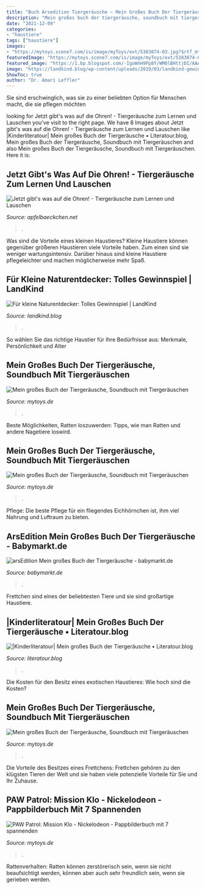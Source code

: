 ```yaml
---
title: "Buch Arsedition Tiergeräusche ~ Mein Großes Buch Der Tiergeräusche, Soundbuch Mit Tiergeräuschen"
description: "Mein großes buch der tiergeräusche, soundbuch mit tiergeräuschen"
date: "2021-12-09"
categories:
- "haustiere"
tags: ["haustiere"]
images:
- "https://mytoys.scene7.com/is/image/myToys/ext/5383874-03.jpg?$rtf_mt_prod-main-zoom_xl$"
featuredImage: "https://mytoys.scene7.com/is/image/myToys/ext/5383874-03.jpg?$rtf_mt_prod-main-zoom_xl$"
featured_image: "https://1.bp.blogspot.com/-IgoWnH9Pp8Y/WM0lBHttjDI/AAAAAAAAmk4/wRzuEcBUsUcGZVOGKY9QjGJhyoVsH1ZsQCLcB/s1600/IMG_3552.JPG"
image: "https://landkind.blog/wp-content/uploads/2019/03/landkind-gewinnspiel-naturbuch-voegel-600x785.jpg"
ShowToc: true
author: "Dr. Amari Leffler"
---
```



Sie sind erschwinglich, was sie zu einer beliebten Option für Menschen macht, die sie pflegen möchten

	

		
looking for Jetzt gibt&#039;s was auf die Ohren! - Tiergeräusche zum Lernen und Lauschen you've visit to the right page. We have 8 Images about Jetzt gibt&#039;s was auf die Ohren! - Tiergeräusche zum Lernen und Lauschen like |Kinderliteratour| Mein großes Buch der Tiergeräusche • Literatour.blog, Mein großes Buch der Tiergeräusche, Soundbuch mit Tiergeräuschen and also Mein großes Buch der Tiergeräusche, Soundbuch mit Tiergeräuschen. Here it is:
		
    
## Jetzt Gibt&#039;s Was Auf Die Ohren! - Tiergeräusche Zum Lernen Und Lauschen

<img loading=lazy src="https://1.bp.blogspot.com/-IgoWnH9Pp8Y/WM0lBHttjDI/AAAAAAAAmk4/wRzuEcBUsUcGZVOGKY9QjGJhyoVsH1ZsQCLcB/s1600/IMG_3552.JPG" onerror="this.onerror=null;this.src='https://tse2.mm.bing.net/th?id=OIP.uLf5Xpbn2qfLuGwL0k2ZowHaE7&amp;pid=15.1';" alt="Jetzt gibt&#039;s was auf die Ohren! - Tiergeräusche zum Lernen und Lauschen">

_Source: apfelbaeckchen.net_

>. 

	

Was sind die Vorteile eines kleinen Haustieres?
Kleine Haustiere können gegenüber größeren Haustieren viele Vorteile haben. Zum einen sind sie weniger wartungsintensiv. Darüber hinaus sind kleine Haustiere pflegeleichter und machen möglicherweise mehr Spaß.

    
## Für Kleine Naturentdecker: Tolles Gewinnspiel | LandKind

<img loading=lazy src="https://landkind.blog/wp-content/uploads/2019/03/landkind-gewinnspiel-naturbuch-voegel-600x785.jpg" onerror="this.onerror=null;this.src='https://tse4.mm.bing.net/th?id=OIP.4YQMnGJvor8FiLEfp9X4aQHaJs&amp;pid=15.1';" alt="Für kleine Naturentdecker: Tolles Gewinnspiel | LandKind">

_Source: landkind.blog_

>. 

	

So wählen Sie das richtige Haustier für Ihre Bedürfnisse aus: Merkmale, Persönlichkeit und Alter

    
## Mein Großes Buch Der Tiergeräusche, Soundbuch Mit Tiergeräuschen

<img loading=lazy src="https://mytoys.scene7.com/is/image/myToys/ext/16481270-01.jpg?wid=400&amp;hei=400&amp;fmt=jpeg&amp;qlt=25,1&amp;resMode=trilin&amp;op_usm=0.9,1,5,1" onerror="this.onerror=null;this.src='https://tse1.mm.bing.net/th?id=OIP.iXvx12iZspR5ItWopdB3cQAAAA&amp;pid=15.1';" alt="Mein großes Buch der Tiergeräusche, Soundbuch mit Tiergeräuschen">

_Source: mytoys.de_

>. 

	

Beste Möglichkeiten, Ratten loszuwerden: Tipps, wie man Ratten und andere Nagetiere loswird.

    
## Mein Großes Buch Der Tiergeräusche, Soundbuch Mit Tiergeräuschen

<img loading=lazy src="https://mytoys.scene7.com/is/image/myToys/ext/5383874-03.jpg?$rtf_mt_prod-main-zoom_xl$" onerror="this.onerror=null;this.src='https://tse4.mm.bing.net/th?id=OIP.HWxvdUau1C0aVeFhptrBtQHaHa&amp;pid=15.1';" alt="Mein großes Buch der Tiergeräusche, Soundbuch mit Tiergeräuschen">

_Source: mytoys.de_

>. 

	

Pflege: Die beste Pflege für ein fliegendes Eichhörnchen ist, ihm viel Nahrung und Luftraum zu bieten.

    
## ArsEdition Mein Großes Buch Der Tiergeräusche - Babymarkt.de

<img loading=lazy src="https://cdn.babymarkt.com/babymarkt/img/746640/443/arsedition-mein-grosses-buch-der-tiergeraeusche-a276674.jpg" onerror="this.onerror=null;this.src='https://tse1.mm.bing.net/th?id=OIP.y2fhA2PnoWt-uuNu1N-wlgAAAA&amp;pid=15.1';" alt="arsEdition Mein großes Buch der Tiergeräusche - babymarkt.de">

_Source: babymarkt.de_

>. 

	

Frettchen sind eines der beliebtesten Tiere und sie sind großartige Haustiere.

    
## |Kinderliteratour| Mein Großes Buch Der Tiergeräusche • Literatour.blog

<img loading=lazy src="https://literatour.blog/wp-content/uploads/sites/11/2017/04/IMG_3190.jpg" onerror="this.onerror=null;this.src='https://tse4.mm.bing.net/th?id=OIP.TtVDjtxD_k3v3idZhLu62AHaHa&amp;pid=15.1';" alt="|Kinderliteratour| Mein großes Buch der Tiergeräusche • Literatour.blog">

_Source: literatour.blog_

>. 

	

Die Kosten für den Besitz eines exotischen Haustieres: Wie hoch sind die Kosten?

    
## Mein Großes Buch Der Tiergeräusche, Soundbuch Mit Tiergeräuschen

<img loading=lazy src="https://mytoys.scene7.com/is/image/myToys/ext/10519484-01.jpg?wid=400&amp;hei=400&amp;fmt=jpeg&amp;qlt=25,1&amp;resMode=trilin&amp;op_usm=0.9,1,5,1" onerror="this.onerror=null;this.src='https://tse1.mm.bing.net/th?id=OIP.xk3x9jm3mlYlUt6aP408bAAAAA&amp;pid=15.1';" alt="Mein großes Buch der Tiergeräusche, Soundbuch mit Tiergeräuschen">

_Source: mytoys.de_

>. 

	

Die Vorteile des Besitzes eines Frettchens: Frettchen gehören zu den klügsten Tieren der Welt und sie haben viele potenzielle Vorteile für Sie und Ihr Zuhause.

    
## PAW Patrol: Mission Klo - Nickelodeon - Pappbilderbuch Mit 7 Spannenden

<img loading=lazy src="https://mytoys.scene7.com/is/image/myToys/ext/13463004-01.jpg?wid=400&amp;hei=400&amp;fmt=jpeg&amp;qlt=25,1&amp;resMode=trilin&amp;op_usm=0.9,1,5,1" onerror="this.onerror=null;this.src='https://tse4.mm.bing.net/th?id=OIP.Usfg7pF7ZG2XSEqrFWtyRgAAAA&amp;pid=15.1';" alt="PAW Patrol: Mission Klo - Nickelodeon - Pappbilderbuch mit 7 spannenden">

_Source: mytoys.de_

>. 

	

Rattenverhalten: Ratten können zerstörerisch sein, wenn sie nicht beaufsichtigt werden, können aber auch sehr freundlich sein, wenn sie gerieben werden.

